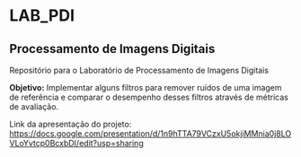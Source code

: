 # LAB_PDI
## Processamento de Imagens Digitais
Repositório para o Laboratório de Processamento de Imagens Digitais

**Objetivo:** Implementar alguns filtros para remover ruídos de uma imagem de referência e comparar o desempenho desses filtros através de métricas de avaliação.

Link da apresentação do projeto: https://docs.google.com/presentation/d/1n9hTTA79VCzxU5okjiMMnia0j8LOVLoYvtcp0BcxbDI/edit?usp=sharing
